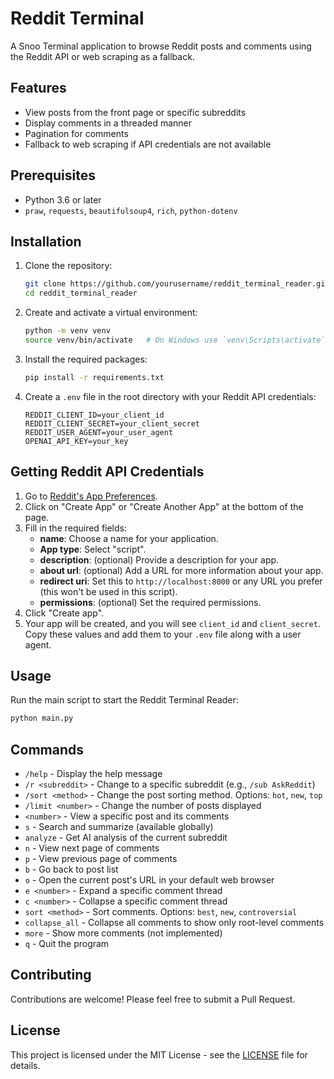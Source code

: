 # Reddit Terminal

A Snoo Terminal application to browse Reddit posts and comments using the Reddit API or web scraping as a fallback.

## Features

- View posts from the front page or specific subreddits
- Display comments in a threaded manner
- Pagination for comments
- Fallback to web scraping if API credentials are not available

## Prerequisites

- Python 3.6 or later
- `praw`, `requests`, `beautifulsoup4`, `rich`, `python-dotenv`

## Installation

1. Clone the repository:

   ```sh
   git clone https://github.com/yourusername/reddit_terminal_reader.git
   cd reddit_terminal_reader
   ```

2. Create and activate a virtual environment:

   ```sh
   python -m venv venv
   source venv/bin/activate   # On Windows use `venv\Scripts\activate`
   ```

3. Install the required packages:

   ```sh
   pip install -r requirements.txt
   ```

4. Create a `.env` file in the root directory with your Reddit API credentials:

   ```env
   REDDIT_CLIENT_ID=your_client_id
   REDDIT_CLIENT_SECRET=your_client_secret
   REDDIT_USER_AGENT=your_user_agent
   OPENAI_API_KEY=your_key
   ```

## Getting Reddit API Credentials

1. Go to [Reddit's App Preferences](https://www.reddit.com/prefs/apps).
2. Click on "Create App" or "Create Another App" at the bottom of the page.
3. Fill in the required fields:
   - **name**: Choose a name for your application.
   - **App type**: Select "script".
   - **description**: (optional) Provide a description for your app.
   - **about url**: (optional) Add a URL for more information about your app.
   - **redirect uri**: Set this to `http://localhost:8000` or any URL you prefer (this won't be used in this script).
   - **permissions**: (optional) Set the required permissions.
4. Click "Create app".
5. Your app will be created, and you will see `client_id` and `client_secret`. Copy these values and add them to your `.env` file along with a user agent.

## Usage

Run the main script to start the Reddit Terminal Reader:

```sh
python main.py
```

## Commands

- `/help` - Display the help message
- `/r <subreddit>` - Change to a specific subreddit (e.g., `/sub AskReddit`)
- `/sort <method>` - Change the post sorting method. Options: `hot`, `new`, `top`
- `/limit <number>` - Change the number of posts displayed
- `<number>` - View a specific post and its comments
- `s` - Search and summarize (available globally)
- `analyze` - Get AI analysis of the current subreddit
- `n` - View next page of comments
- `p` - View previous page of comments
- `b` - Go back to post list
- `o` - Open the current post's URL in your default web browser
- `e <number>` - Expand a specific comment thread
- `c <number>` - Collapse a specific comment thread
- `sort <method>` - Sort comments. Options: `best`, `new`, `controversial`
- `collapse_all` - Collapse all comments to show only root-level comments
- `more` - Show more comments (not implemented)
- `q` - Quit the program

## Contributing

Contributions are welcome! Please feel free to submit a Pull Request.

## License

This project is licensed under the MIT License - see the [LICENSE](LICENSE) file for details.
